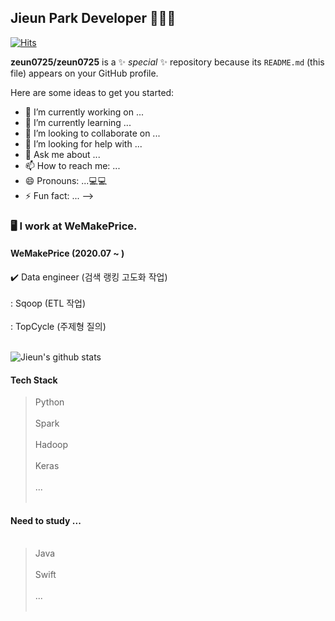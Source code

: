 ## Jieun Park Developer 👩🏻‍💻
[![Hits](https://hits.seeyoufarm.com/api/count/incr/badge.svg?url=https%3A%2F%2Fgithub.com%2Fzeun0725&count_bg=%23F785B5&title_bg=%23FFFFFF&icon=&icon_color=%23FF0000&title=hits&edge_flat=false)](https://hits.seeyoufarm.com)


**zeun0725/zeun0725** is a ✨ _special_ ✨ repository because its `README.md` (this file) appears on your GitHub profile.

Here are some ideas to get you started:

- 🔭 I’m currently working on ...
- 🌱 I’m currently learning ...
- 👯 I’m looking to collaborate on ...
- 🤔 I’m looking for help with ...
- 💬 Ask me about ...
- 📫 How to reach me: ...
- 😄 Pronouns: ...💻💻
- ⚡ Fun fact: ...
-->

### 🖥 I work at WeMakePrice. 
#### WeMakePrice (2020.07 ~ )
✔️ Data engineer (검색 랭킹 고도화 작업)<br/><br/>
  : Sqoop (ETL 작업) <br/><br/>
  : TopCycle (주제형 질의) <br/><br/>
 
 ![Jieun's github stats](https://github-readme-stats.vercel.app/api?username=zeun0725&show_icons=true&theme=highcontrast)

 
#### Tech Stack
> Python<br/><br/>
> Spark<br/><br/>
> Hadoop<br/><br/>
> Keras<br/><br/>
> ...<br/><br/>

#### Need to study ...<br/><br/>
> Java<br/><br/>
> Swift<br/><br/>
> ...<br/><br/>
